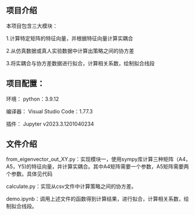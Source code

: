## 项目介绍

本项目包含三大模块：

1.计算特定矩阵的特征向量，并根据特征向量计算实耦合

2.从仿真数据或真人实验数据中计算出策略之间的协方差

3.将实耦合与协方差数据进行拟合，计算相关系数，绘制拟合线段



## 项目配置：

环境：
python：3.9.12

编译器：
Visual Studio Code：1.77.3

插件：
Jupyter v2023.3.1201040234



## 文件介绍

from_eigenvector_out_XY.py：实现模块一，使用sympy库计算三种矩阵（A4，A5，Y5)的特征向量，并计算实耦合。其中A4矩阵需要一个参数，A5矩阵需要两个参数。具体见代码

calculate.py：实现从csv文件中计算策略之间的协方差。

demo.ipynb：调用上述文件的函数得到计算结果，进行拟合，计算相关系数，绘制拟合线段。



